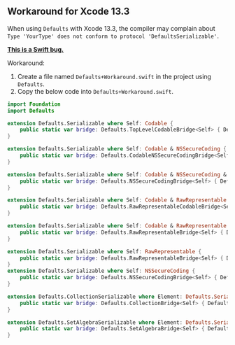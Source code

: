 ## Workaround for Xcode 13.3

When using `Defaults` with Xcode 13.3, the compiler may complain about `Type 'YourType' does not conform to protocol 'DefaultsSerializable'`.

[**This is a Swift bug.**](https://bugs.swift.org/projects/SR/issues/SR-15807)

Workaround:

1. Create a file named `Defaults+Workaround.swift` in the project using `Defaults`.
2. Copy the below code into `Defaults+Workaround.swift`.

```swift
import Foundation
import Defaults

extension Defaults.Serializable where Self: Codable {
	public static var bridge: Defaults.TopLevelCodableBridge<Self> { Defaults.TopLevelCodableBridge() }
}

extension Defaults.Serializable where Self: Codable & NSSecureCoding {
	public static var bridge: Defaults.CodableNSSecureCodingBridge<Self> { Defaults.CodableNSSecureCodingBridge() }
}

extension Defaults.Serializable where Self: Codable & NSSecureCoding & Defaults.PreferNSSecureCoding {
	public static var bridge: Defaults.NSSecureCodingBridge<Self> { Defaults.NSSecureCodingBridge() }
}

extension Defaults.Serializable where Self: Codable & RawRepresentable {
	public static var bridge: Defaults.RawRepresentableCodableBridge<Self> { Defaults.RawRepresentableCodableBridge() }
}

extension Defaults.Serializable where Self: Codable & RawRepresentable & Defaults.PreferRawRepresentable {
	public static var bridge: Defaults.RawRepresentableBridge<Self> { Defaults.RawRepresentableBridge() }
}

extension Defaults.Serializable where Self: RawRepresentable {
	public static var bridge: Defaults.RawRepresentableBridge<Self> { Defaults.RawRepresentableBridge() }
}
extension Defaults.Serializable where Self: NSSecureCoding {
	public static var bridge: Defaults.NSSecureCodingBridge<Self> { Defaults.NSSecureCodingBridge() }
}

extension Defaults.CollectionSerializable where Element: Defaults.Serializable {
	public static var bridge: Defaults.CollectionBridge<Self> { Defaults.CollectionBridge() }
}

extension Defaults.SetAlgebraSerializable where Element: Defaults.Serializable & Hashable {
	public static var bridge: Defaults.SetAlgebraBridge<Self> { Defaults.SetAlgebraBridge() }
}
```
